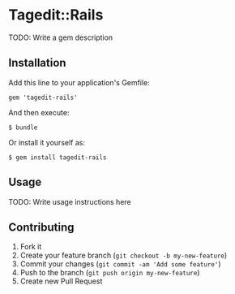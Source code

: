 # Tagedit::Rails

TODO: Write a gem description

## Installation

Add this line to your application's Gemfile:

    gem 'tagedit-rails'

And then execute:

    $ bundle

Or install it yourself as:

    $ gem install tagedit-rails

## Usage

TODO: Write usage instructions here

## Contributing

1. Fork it
2. Create your feature branch (`git checkout -b my-new-feature`)
3. Commit your changes (`git commit -am 'Add some feature'`)
4. Push to the branch (`git push origin my-new-feature`)
5. Create new Pull Request
